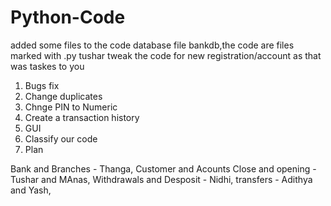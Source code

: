 # Python-Code

added some files to the code database file bankdb,the code are files marked with .py
tushar tweak the code for new registration/account as that was taskes to you

1. Bugs fix
2. Change duplicates
3. Chnge PIN to Numeric
4. Create a transaction history
5. GUI
6. Classify  our code
7. Plan


Bank and Branches - Thanga, 
Customer and Acounts Close and opening - Tushar and MAnas, 
Withdrawals and Desposit -  Nidhi, 
transfers - Adithya and Yash, 
